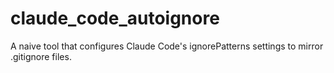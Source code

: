 # claude_code_autoignore
A naive tool that configures Claude Code's ignorePatterns settings to mirror .gitignore files.
